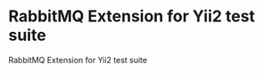 RabbitMQ Extension for Yii2 test suite
============================

RabbitMQ Extension for Yii2 test suite